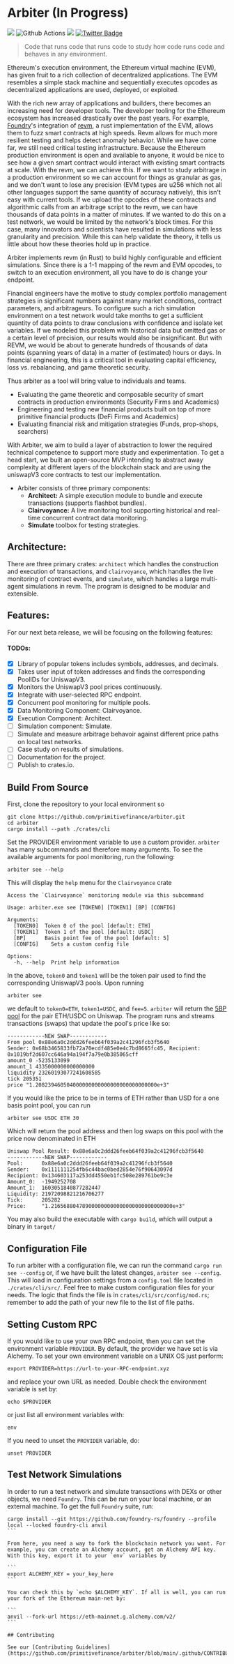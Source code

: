 # Arbiter (In Progress)

![](https://visitor-badge.laobi.icu/badge?page_id=arbiter)
![Github Actions](https://github.com/primitivefinance/arbiter/workflows/Rust/badge.svg) 
[![](https://dcbadge.vercel.app/api/server/primitive?style=flat)](https://discord.gg/primitive)
[![Twitter Badge](https://badgen.net/badge/icon/twitter?icon=twitter&label)](https://twitter.com/primitivefi)

> Code that runs code that runs code to study how code runs code and behaves in any environment.

Ethereum's execution environment, the Ethereum virtual machine (EVM), has given fruit to a rich collection of decentralized applications. The EVM resembles a simple stack machine and sequentially executes opcodes as decentralized applications are used, deployed, or exploited.

With the rich new array of applications and builders, there becomes an increasing need for developer tools. The developer tooling for the Ethereum ecosystem has increased drastically over the past years. For example, [Foundry](https://github.com/foundry-rs/foundry)'s integration of [revm](https://github.com/bluealloy/revm), a rust implementation of the EVM, allows them to fuzz smart contracts at high speeds. Revm allows for much more resilient testing and helps detect anomaly behavior. While we have come far, we still need critical testing infrastructure. Because the Ethereum production environment is open and available to anyone, it would be nice to see how a given smart contract would interact with existing smart contracts at scale. With the revm, we can achieve this. If we want to study arbitrage in a production environment so we can account for things as granular as gas, and we don't want to lose any precision (EVM types are u256 which not all other languages support the same quantity of accuracy natively), this isn't easy with current tools. If we upload the opcodes of these contracts and algorithmic calls from an arbitrage script to the revm, we can have thousands of data points in a matter of minutes. If we wanted to do this on a test network, we would be limited by the network's block times. For this case, many innovators and scientists have resulted in simulations with less granularity and precision. While this can help validate the theory, it tells us little about how these theories hold up in practice.


Arbiter implements revm (in Rust) to build highly configurable and efficient simulations. Since there is a 1-1 mapping of the revm and EVM opcodes, to switch to an execution environment, all you have to do is change your endpoint.

Financial engineers have the motive to study complex portfolio management strategies in significant numbers against many market conditions, contract parameters, and arbitrageurs. To configure such a rich simulation environment on a test network would take months to get a sufficient quantity of data points to draw conclusions with confidence and isolate ket variables. If we modeled this problem with historical data but omitted gas or a certain level of precision, our results would also be insignificant. But with REVM, we would be about to generate hundreds of thousands of data points (spanning years of data) in a matter of (estimated) hours or days. In financial engineering, this is a critical tool in evaluating capital efficiency, loss vs. rebalancing, and game theoretic security.

Thus arbiter as a tool will bring value to individuals and teams.

- Evaluating the game theoretic and composable security of smart contracts in production environments (Security Firms and Academics)
- Engineering and testing new financial products built on top of more primitive financial products (DeFi Firms and Academics)
- Evaluating financial risk and mitigation strategies (Funds, prop-shops, searchers)

With Arbiter, we aim to build a layer of abstraction to lower the required technical competence to support more study and experimentation. To get a head start, we built an open-source MVP intending to abstract away complexity at different layers of the blockchain stack and are using the uniswapV3 core contracts to test our implementation.

- Arbiter consists of three primary components:
    - **Architect:** A simple execution module to bundle and execute transactions (supports flashbot bundles).
    - **Clairvoyance:** A live monitoring tool supporting historical and real-time concurrent contract data monitoring.
    - **Simulate** toolbox for testing strategies.


## Architecture:

There are three primary crates: `architect` which handles the construction and execution of transactions, and `clairvoyance`, which handles the live monitoring of contract events, and `simulate`, which handles a large multi-agent simulations in revm. The program is designed to be modular and extensible.

## Features:

For our next beta release, we will be focusing on the following features:

#### TODOs:

- [x] Library of popular tokens includes symbols, addresses, and decimals.
- [x] Takes user input of token addresses and finds the corresponding PoolIDs for UniswapV3.
- [x] Monitors the UniswapV3 pool prices continuously.
- [x] Integrate with user-selected RPC endpoint.
- [x] Concurrent pool monitoring for multiple pools.
- [x] Data Monitoring Component: Clairvoyance.
- [x] Execution Component: Architect.
- [ ] Simulation component: Simulate.
- [ ] Simulate and measure arbitrage behavoir against different price paths on local test networks.
- [ ] Case study on results of simulations.
- [ ] Documentation for the project.
- [ ] Publish to crates.io.

## Build From Source

First, clone the repository to your local environment so

```
git clone https://github.com/primitivefinance/arbiter.git
cd arbiter
cargo install --path ./crates/cli
```

Set the PROVIDER environment variable to use a custom provider.
`arbiter` has many subcommands and therefore many arguments. To see the available arguments for pool monitoring, run the following:

```
arbiter see --help
```

This will display the `help` menu for the `Clairvoyance` crate

```console
Access the `Clairvoyance` monitoring module via this subcommand

Usage: arbiter.exe see [TOKEN0] [TOKEN1] [BP] [CONFIG]

Arguments:
  [TOKEN0]  Token 0 of the pool [default: ETH]
  [TOKEN1]  Token 1 of the pool [default: USDC]
  [BP]      Basis point fee of the pool [default: 5]
  [CONFIG]    Sets a custom config file

Options:
  -h, --help  Print help information
```

In the above, `token0` and `token1` will be the token pair used to find the corresponding UniswapV3 pools. Upon running

```
arbiter see
```

we default to `token0=ETH`, `token1=USDC`, and `fee=5`. `arbiter` will return the [5BP pool](https://info.uniswap.org/#/pools/0x88e6a0c2ddd26feeb64f039a2c41296fcb3f5640) for the pair ETH/USDC on Uniswap. The program runs and streams transactions (swaps) that update the pool's price like so:

```console
------------NEW SWAP------------
From pool 0x88e6a0c2ddd26feeb64f039a2c41296fcb3f5640
Sender: 0x68b3465833fb72a70ecdf485e0e4c7bd8665fc45, Recipient: 0x1019bf2d607cc646a94a194f7a79e0b385065cff
amount_0 -5235133099
amount_1 4335000000000000000
liquidity 23260193077241608585
tick 205351
price "1.208239460504000000000000000000000000000e+3"
```

If you would like the price to be in terms of ETH rather than USD for a one basis point pool, you can run

```
arbiter see USDC ETH 30
```

Which will return the pool address and then log swaps on this pool with the price now denominated in ETH

```console
Uniswap Pool Result: 0x88e6a0c2ddd26feeb64f039a2c41296fcb3f5640
------------NEW SWAP------------
Pool:      0x88e6a0c2ddd26feeb64f039a2c41296fcb3f5640
Sender:    0x1111111254fb6c44bac0bed2854e76f90643097d
Recipient: 0x134603117a253dd4550eb1fc508e289761be9c3e
Amount_0:  -1949252708
Amount_1:  1603051840877282447
Liquidity: 21972098821216706277
Tick:      205282
Price:     "1.216568804789000000000000000000000000000e+3"
```

You may also build the executable with `cargo build`, which will output a binary in `target/`

## Configuration File

To run arbiter with a configuration file, we can run the command `cargo run see --config` or, if we have built the latest changes, `arbiter see --config`. This will load in configuration settings from a `config.toml` file located in `./crates/cli/src/`. Feel free to make custom configuration files for your needs. The logic that finds the file is in `crates/cli/src/config/mod.rs`; remember to add the path of your new file to the list of file paths.

## Setting Custom RPC

If you would like to use your own RPC endpoint, then you can set the environment variable `PROVIDER`. By default, the provider we have set is via Alchemy. To set your own environment variable on a UNIX OS just perform:

```
export PROVIDER=https://url-to-your-RPC-endpoint.xyz
```

and replace your own URL as needed. Double check the environment variable is set by:

```
echo $PROVIDER
```

or just list all environment variables with:

```
env
```

If you need to unset the `PROVIDER` variable, do:

```
unset PROVIDER
```

## Test Network Simulations

In order to run a test network and simulate transactions with DEXs or other objects, we need `Foundry`. This can be run on your local machine, or an external machine. To get the full `Foundry` suite, run:

````
cargo install --git https://github.com/foundry-rs/foundry --profile local --locked foundry-cli anvil
```

From here, you need a way to fork the blockchain network you want. For example, you can create an Alchemy account, get an Alchemy API key. With this key, export it to your `env` variables by

```
export ALCHEMY_KEY = your_key_here
```

You can check this by `echo $ALCHEMY_KEY`. If all is well, you can run your fork of the Ethereum main-net by:

```
anvil --fork-url https://eth-mainnet.g.alchemy.com/v2/
```

## Contributing

See our [Contributing Guidelines](https://github.com/primitivefinance/arbiter/blob/main/.github/CONTRIBUTING.md)
